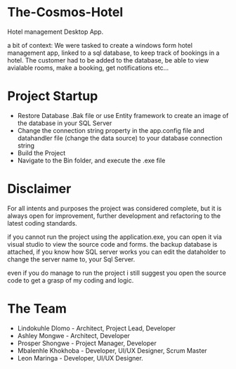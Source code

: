 # The-Cosmos-Hotel
Hotel management Desktop App.

a bit of context:
We were tasked to create a windows form hotel management app, linked to a sql database, to keep track of bookings in a hotel.
The customer had to be added to the database, be able to view avialable rooms, make a booking, get notifications etc...

# Project Startup
* Restore Database .Bak file or use Entity framework to create an image of the database in your SQL Server
* Change the connection string property in the app.config file and datahandler file (change the data source) to your database connection string
* Build the Project
* Navigate to the Bin folder, and execute the .exe file

# Disclaimer
For all intents and purposes the project was considered complete, but it is always open for improvement, further development and refactoring to the latest coding standards.

if you cannot run the project using the application.exe, you can open it via visual studio to view the source code and forms.
the backup database is attached, if you know how SQL server works you can edit the dataholder to change the server name to, 
your Sql Server.

even if you do manage to run the project i still suggest you open the source code to get a grasp of my coding and logic.

# The Team
* Lindokuhle Dlomo - Architect, Project Lead, Developer
* Ashley Mongwe - Architect, Developer
* Prosper Shongwe - Project Manager, Developer
* Mbalenhle Khokhoba - Developer, UI/UX Designer, Scrum Master
* Leon Maringa - Developer, UI/UX Designer.

